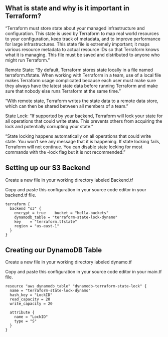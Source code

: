 ## What is state and why is it important in Terraform? #########
“Terraform must store state about your managed infrastructure and configuration. This state is used by Terraform to map real world resources to your configuration, keep track of metadata, and to improve performance for large infrastructures. This state file is extremely important; it maps various resource metadata to actual resource IDs so that Terraform knows what it is managing. This file must be saved and distributed to anyone who might run Terraform.”

Remote State:
“By default, Terraform stores state locally in a file named terraform.tfstate. When working with Terraform in a team, use of a local file makes Terraform usage complicated because each user must make sure they always have the latest state data before running Terraform and make sure that nobody else runs Terraform at the same time.”

“With remote state, Terraform writes the state data to a remote data store, which can then be shared between all members of a team.”

State Lock:
“If supported by your backend, Terraform will lock your state for all operations that could write state. This prevents others from acquiring the lock and potentially corrupting your state.”

“State locking happens automatically on all operations that could write state. You won’t see any message that it is happening. If state locking fails, Terraform will not continue. You can disable state locking for most commands with the -lock flag but it is not recommended.”

## Setting up our S3 Backend 
Create a new file in your working directory labeled Backend.tf

Copy and paste this configuration in your source code editor in your backend.tf file.

    terraform {
      backend "s3" {
        encrypt = true    bucket = "hella-buckets"
        dynamodb_table = "terraform-state-lock-dynamo"
        key    = "terraform.tfstate"
        region = "us-east-1"
      }
    }

## Creating our DynamoDB Table 
Create a new file in your working directory labeled dynamo.tf

Copy and paste this configuration in your source code editor in your main.tf file.

    resource "aws_dynamodb_table" "dynamodb-terraform-state-lock" {
      name = "terraform-state-lock-dynamo"
      hash_key = "LockID"
      read_capacity = 20
      write_capacity = 20
     
      attribute {
        name = "LockID"
        type = "S"
      }
    }
    
  
